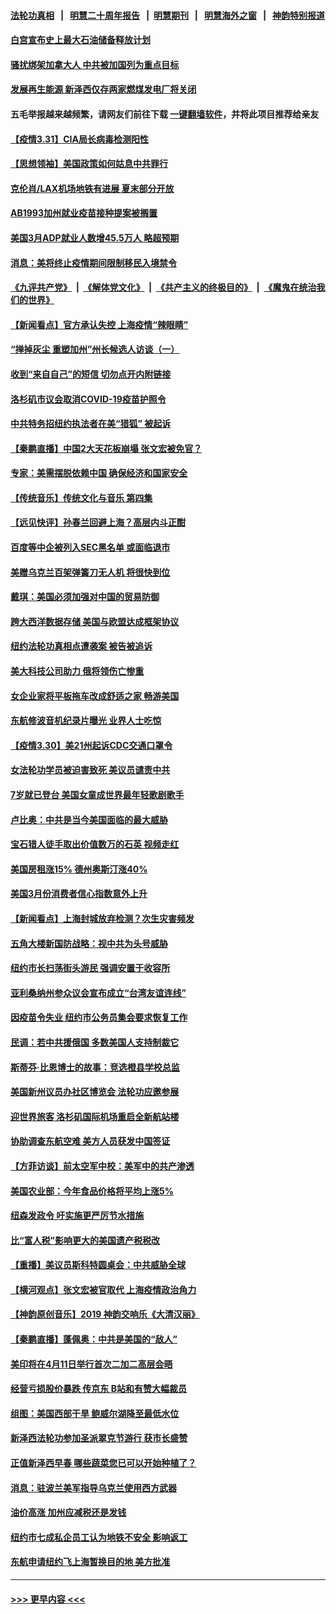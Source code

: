 #### [法轮功真相](https://github.com/gfw-breaker/truth/blob/master/README.md?t=0) &nbsp;&nbsp;|&nbsp;&nbsp; [明慧二十周年报告](https://github.com/gfw-breaker/mh-reports/blob/master/README.md?t=0) &nbsp;&nbsp;|&nbsp;&nbsp;[明慧期刊](https://github.com/gfw-breaker/mh-qikan) &nbsp;&nbsp;|&nbsp;&nbsp; [明慧海外之窗](https://github.com/gfw-breaker/mh-news/blob/master/README.md?t=0) &nbsp;&nbsp;|&nbsp;&nbsp; [神韵特别报道](https://github.com/gfw-breaker/mh-news/blob/master/shenyun.md?t=0)
#### [白宫宣布史上最大石油储备释放计划](../pages/nsc412/n13686959.md?t=04010704) 
#### [骚扰绑架加拿大人 中共被加国列为重点目标](../pages/nsc412/n13684552.md?t=04010704) 
#### [发展再生能源 新泽西仅存两家燃煤发电厂将关闭](../pages/nsc412/n13686676.md?t=04010704) 
#### 五毛举报越来越频繁，请网友们前往下载 [一键翻墙软件](https://github.com/gfw-breaker/ssr-accounts)，并将此项目推荐给亲友
#### [【疫情3.31】CIA局长病毒检测阳性](../pages/nsc412/n13685504.md?t=04010704) 
#### [【思想领袖】美国政策如何姑息中共罪行](../pages/nsc412/n13654193.md?t=04010704) 
#### [克伦肖/LAX机场地铁有进展 夏末部分开放](../pages/nsc412/n13685449.md?t=04010704) 
#### [AB1993加州就业疫苗接种提案被搁置](../pages/nsc412/n13685064.md?t=04010704) 
#### [美国3月ADP就业人数增45.5万人 略超预期](../pages/nsc412/n13684903.md?t=04010704) 
#### [消息：美将终止疫情期间限制移民入境禁令](../pages/nsc412/n13684534.md?t=04010704) 
#### [《九评共产党》](https://github.com/begood0513/9ping.md/blob/master/README.md) &nbsp;|&nbsp; [《解体党文化》](../../../../jtdwh.md/blob/master/README.md)  &nbsp;|&nbsp; [《共产主义的终极目的》](../../../../gczydzjmd.md/blob/master/README.md) &nbsp;|&nbsp; [《魔鬼在统治我们的世界》](../../../../mgztzwmdsj.md/blob/master/README.md) 
#### [【新闻看点】官方承认失控 上海疫情“辣眼睛”](../pages/nsc412/n13684412.md?t=04010704) 
#### [“掸掉灰尘 重塑加州”州长候选人访谈（一）](../pages/nsc412/n13684974.md?t=04010704) 
#### [收到“来自自己”的短信 切勿点开内附链接](../pages/nsc412/n13684787.md?t=04010704) 
#### [洛杉矶市议会取消COVID-19疫苗护照令](../pages/nsc412/n13684479.md?t=04010704) 
#### [中共特务招纽约执法者在美“猎狐” 被起诉](../pages/nsc412/n13684494.md?t=04010704) 
#### [【秦鹏直播】中国2大天花板崩塌 张文宏被免官？](../pages/nsc412/n13684435.md?t=04010704) 
#### [专家：美需摆脱依赖中国 确保经济和国家安全](../pages/nsc412/n13684518.md?t=04010704) 
#### [【传统音乐】传统文化与音乐 第四集](../pages/nsc412/n13684535.md?t=04010704) 
#### [【远见快评】孙春兰回避上海？高层内斗正酣](../pages/nsc412/n13684447.md?t=04010704) 
#### [百度等中企被列入SEC黑名单 或面临退市](../pages/nsc412/n13684166.md?t=04010704) 
#### [美赠乌克兰百架弹簧刀无人机 将很快到位](../pages/nsc412/n13684178.md?t=04010704) 
#### [戴琪：美国必须加强对中国的贸易防御](../pages/nsc412/n13684167.md?t=04010704) 
#### [跨大西洋数据存储 美国与欧盟达成框架协议](../pages/nsc412/n13684156.md?t=04010704) 
#### [纽约法轮功真相点遭袭案 被告被追诉](../pages/nsc412/n13682451.md?t=04010704) 
#### [美大科技公司助力 俄将领伤亡惨重](../pages/nsc412/n13683899.md?t=04010704) 
#### [女企业家将平板拖车改成舒适之家 畅游美国](../pages/nsc412/n13683035.md?t=04010704) 
#### [东航修波音机纪录片曝光 业界人士吃惊](../pages/nsc412/n13681599.md?t=04010704) 
#### [【疫情3.30】美21州起诉CDC交通口罩令](../pages/nsc412/n13681868.md?t=04010704) 
#### [女法轮功学员被迫害致死 美议员谴责中共](../pages/nsc412/n13682069.md?t=04010704) 
#### [7岁就已登台 美国女童成世界最年轻歌剧歌手](../pages/nsc412/n13682522.md?t=04010704) 
#### [卢比奥：中共是当今美国面临的最大威胁](../pages/nsc412/n13682531.md?t=04010704) 
#### [宝石猎人徒手取出价值数万的石英 视频走红](../pages/nsc412/n13682959.md?t=04010704) 
#### [美国房租涨15% 德州奥斯汀涨40%](../pages/nsc412/n13683015.md?t=04010704) 
#### [美国3月份消费者信心指数意外上升](../pages/nsc412/n13682469.md?t=04010704) 
#### [【新闻看点】上海封城放弃检测？次生灾害频发](../pages/nsc412/n13681738.md?t=04010704) 
#### [五角大楼新国防战略：视中共为头号威胁](../pages/nsc412/n13682512.md?t=04010704) 
#### [纽约市长扫荡街头游民 强调安置于收容所](../pages/nsc412/n13682460.md?t=04010704) 
#### [亚利桑纳州参众议会宣布成立“台湾友谊连线”](../pages/nsc412/n13682674.md?t=04010704) 
#### [因疫苗令失业 纽约市公务员集会要求恢复工作](../pages/nsc412/n13682391.md?t=04010704) 
#### [民调：若中共援俄国 多数美国人支持制裁它](../pages/nsc412/n13682322.md?t=04010704) 
#### [斯蒂芬·比恩博士的故事：竞选橙县学校总监](../pages/nsc412/n13682297.md?t=04010704) 
#### [美国新州议员办社区博览会 法轮功应邀参展](../pages/nsc412/n13682250.md?t=04010704) 
#### [迎世界旅客 洛杉矶国际机场重启全新航站楼](../pages/nsc412/n13682233.md?t=04010704) 
#### [协助调查东航空难 美方人员获发中国签证](../pages/nsc412/n13681776.md?t=04010704) 
#### [【方菲访谈】前太空军中校：美军中的共产渗透](../pages/nsc412/n13681422.md?t=04010704) 
#### [美国农业部：今年食品价格将平均上涨5%](../pages/nsc412/n13681944.md?t=04010704) 
#### [纽森发政令 吁实施更严厉节水措施](../pages/nsc412/n13682136.md?t=04010704) 
#### [比“富人税”影响更大的美国遗产税税改](../pages/nsc412/n13681927.md?t=04010704) 
#### [【重播】美议员斯科特圆桌会：中共威胁全球](../pages/nsc412/n13681321.md?t=04010704) 
#### [【横河观点】张文宏被官取代 上海疫情政治角力](../pages/nsc412/n13681839.md?t=04010704) 
#### [【神韵原创音乐】2019 神韵交响乐《大清汉丽》](../pages/nsc412/n13681886.md?t=04010704) 
#### [【秦鹏直播】蓬佩奥：中共是美国的“敌人”](../pages/nsc412/n13681819.md?t=04010704) 
#### [美印将在4月11日举行首次二加二高层会晤](../pages/nsc412/n13681750.md?t=04010704) 
#### [经营亏损股价暴跌 传京东 B站和有赞大幅裁员](../pages/nsc412/n13681629.md?t=04010704) 
#### [组图：美国西部干旱 鲍威尔湖降至最低水位](../pages/nsc412/n13678840.md?t=04010704) 
#### [新泽西法轮功参加圣派翠克节游行 获市长盛赞](../pages/nsc412/n13677133.md?t=04010704) 
#### [正值新泽西早春 哪些蔬菜您已可以开始种植了？](../pages/nsc412/n13681646.md?t=04010704) 
#### [消息：驻波兰美军指导乌克兰使用西方武器](../pages/nsc412/n13681601.md?t=04010704) 
#### [油价高涨 加州应减税还是发钱](../pages/nsc412/n13681578.md?t=04010704) 
#### [纽约市七成私企员工认为地铁不安全 影响返工](../pages/nsc412/n13680167.md?t=04010704) 
#### [东航申请纽约飞上海暂换目的地 美方批准](../pages/nsc412/n13681429.md?t=04010704) 

----
#### [ >>> 更早内容 <<< ](../indexes/nsc412-earlier.md)
